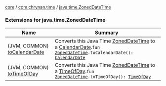[core](../../index.md) / [com.chrynan.time](../index.md) / [java.time.ZonedDateTime](./index.md)

### Extensions for java.time.ZonedDateTime

| Name | Summary |
|---|---|
| (JVM, COMMON) [toCalendarDate](to-calendar-date.md) | Converts this Java Time [ZonedDateTime](https://docs.oracle.com/javase/8/docs/api/java/time/ZonedDateTime.html) to a [CalendarDate](../-calendar-date/index.md).`fun `[`ZonedDateTime`](https://docs.oracle.com/javase/8/docs/api/java/time/ZonedDateTime.html)`.toCalendarDate(): `[`CalendarDate`](../-calendar-date/index.md) |
| (JVM, COMMON) [toTimeOfDay](to-time-of-day.md) | Converts this Java Time [ZonedDateTime](https://docs.oracle.com/javase/8/docs/api/java/time/ZonedDateTime.html) to a [TimeOfDay](../-time-of-day/index.md).`fun `[`ZonedDateTime`](https://docs.oracle.com/javase/8/docs/api/java/time/ZonedDateTime.html)`.toTimeOfDay(): `[`TimeOfDay`](../-time-of-day/index.md) |

